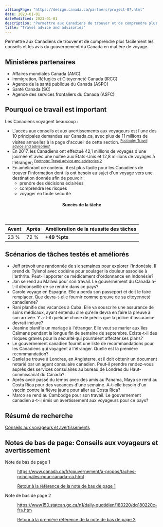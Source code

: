```yaml
---
altLangPage: "https://design.canada.ca/partners/project-07.html"
date: 2023-01-01
dateModified: 2023-01-01
description: "Permettre aux Canadiens de trouver et de comprendre plus facilement les conseils et les avis du gouvernement du Canada en matière de voyage."
title: "Travel advice and advisories"
---
```

<p>Permettre aux Canadiens de trouver et de comprendre plus facilement les conseils et les avis du gouvernement du Canada en matière de voyage.</p>
<h2>Ministères partenaires</h2>
<ul>
  <li>Affaires mondiales Canada (AMC)</li>
  <li>Immigration, Réfugiés et Citoyenneté Canada (IRCC)</li>
  <li>Agence de la santé publique du Canada (ASPC)</li>
  <li>Santé Canada (SC)</li>
  <li>Agence des services frontaliers du Canada (ASFC)</li>
</ul>
<h2>Pourquoi ce travail est important</h2>
<p>Les Canadiens voyagent beaucoup :</p>
<ul>
  <li>L'accès aux conseils et aux avertissements aux voyageurs est l'une des 10 principales demandes sur Canada.ca, avec plus de 11 millions de visites annuelles à la page d'accueil de cette section. <sup id="fn1-rf"><a class="fn-lnk" href="#fn1"><span class="wb-inv">Footnote: Travel advice and advisories</span>1</a></sup> </li>
  <li>En 2017, les Canadiens ont effectué 42,1 millions de voyages d'une journée et avec une nuitée aux États-Unis et 12,8 millions de voyages à l'étranger; <sup id="fn2-rf"><a class="fn-lnk" href="#fn2"><span class="wb-inv">Footnote: Travel advice and advisories </span>2</a></sup></li>
  <li>En améliorant ce contenu, il est plus facile pour les Canadiens de trouver l'information dont ils ont besoin au sujet d'un voyage vers une destination donnée afin de pouvoir&nbsp;:
    <ul>
      <li>prendre des décisions éclairées</li>
      <li>comprendre les risques</li>
      <li>voyager en toute sécurité</li>
    </ul>
  </li>
</ul>
<div class="row mrgn-tp-lg mrgn-bttm-lg">
  <div class="col-md-8">
    <div class="panel panel-success">
      <header class="panel-heading">
        <h4 class="panel-title text-center">Succès de la tâche</h4>
      </header>
      <table class="table">
        <thead>
          <tr style="">
            <th scope="col" class="col-md-3">Avant</th>
            <th scope="col" class="col-md-3">Après</th>
            <th scope="col" class="col-md-6">Amélioration de la réussite des tâches</th>
          </tr>
        </thead>
        <tbody>
          <tr>
            <td class="table-smnum">23&nbsp;%</td>
            <td class="table-smnum">72&nbsp;%</td>
            <td class="table-smnum"><span class="text-success"><strong>+49&nbsp;%pts</strong></span></td>
          </tr>
        </tbody>
      </table>
    </div>
  </div>
</div>
<h2>Scénarios de tâches testés et améliorés</h2>
<ul class="lst-spcd">
  <li>Jeff prévoit une randonnée de six semaines pour explorer l'Indonésie. Il prend du Tylenol avec codéine pour soulager la douleur associée à l'arthrite. Peut-il apporter ce médicament d'ordonnance en Indonésie?</li>
  <li>Jan se rend au Malawi pour son travail. Le gouvernement du Canada a-t-il déconseillé de se rendre dans ce pays?</li>
  <li>Carole voyage en Espagne. Elle a perdu son passeport et doit le faire remplacer. Que devra-t-elle fournir comme preuve de sa citoyenneté canadienne?</li>
  <li>Rani planifie des vacances à Cuba. Elle va souscrire une assurance de soins médicaux, ayant entendu dire qu'elle devra en faire la preuve à son arrivée. Y a-t-il quelque chose de précis que la police d'assurance devrait inclure?</li>
  <li>Jeanine planifie un mariage à l'étranger. Elle veut se marier aux îles Caïmans pendant la longue fin de semaine de septembre. Existe-t-il des risques graves pour la sécurité qui pourraient affecter ses plans?</li>
  <li>Le gouvernement canadien fournit une liste de recommandations pour les Canadiens qui voyagent à l'étranger. Quelle est la première recommandation?</li>
  <li>Daniel se trouve à Londres, en Angleterre, et il doit obtenir un document notarié par un agent consulaire canadien. Peut-il prendre rendez-vous auprès des services consulaires au bureau de Londres du Haut-commissariat du Canada?</li>
  <li>Après avoir passé du temps avec des amis au Panama, Maya se rend au Costa Rica pour des vacances d'une semaine. A-t-elle besoin d'un vaccin contre la fièvre jaune pour aller au Costa Rica?</li>
  <li>Marco se rend au Cambodge pour son travail. Le gouvernement canadien a-t-il émis un avertissement aux voyageurs pour ce pays?</li>
</ul>
<h2>Résumé de recherche</h2>
<p><a href="https://blogue.canada.ca/resumes-recherche/conseils-voyageurs-resume-recherche.html">Conseils aux voyageurs et avertissements</a></p>
<aside class="wb-fnote" role="note">
  <h2 class="wb-inv" id="fn-voyage">Notes de bas de page: Conseils aux voyageurs et avertissement</h2>
  <dl>
    <dt>Note de bas de page 1</dt>
    <dd id="fn1">
      <p><a href="https://www.canada.ca/fr/gouvernement/a-propos/taches-principales-pour-canada-ca.html">https://www.canada.ca/fr/gouvernement/a-propos/taches-principales-pour-canada-ca.html</a></p>
      <p class="fn-rtn"> <a href="#fn1-rf"> <span class="wb-inv">Retour à la référence de la note de bas de page </span>1</a> </p>
    </dd>
    <dt>Note de bas de page 2</dt>
    <dd id="fn2">
      <p><a href="https://www150.statcan.gc.ca/n1/daily-quotidien/180220/dq180220c-fra.htm">https://www150.statcan.gc.ca/n1/daily-quotidien/180220/dq180220c-fra.htm</a> </p>
      <p class="fn-rtn"> <a href="#fn2-1-rf"> <span class="wb-inv">Retour à la <span>première</span> référence de la note de bas de page </span>2</a></p>
    </dd>
  </dl>
</aside>